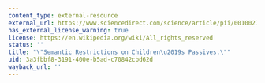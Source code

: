 ```yaml
---
content_type: external-resource
external_url: https://www.sciencedirect.com/science/article/pii/0010027785900174
has_external_license_warning: true
license: https://en.wikipedia.org/wiki/All_rights_reserved
status: ''
title: "\"Semantic Restrictions on Children\u2019s Passives.\""
uid: 3a3fbbf8-3191-400e-b5ad-c70842cbd62d
wayback_url: ''
---
```

